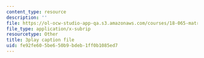 ```yaml
---
content_type: resource
description: ''
file: https://ol-ocw-studio-app-qa.s3.amazonaws.com/courses/18-065-matrix-methods-in-data-analysis-signal-processing-and-machine-learning-spring-2018/fe92fe605be650b9bdeb1ff0b1085ed7_XhSk_Lw2X_U.vtt
file_type: application/x-subrip
resourcetype: Other
title: 3play caption file
uid: fe92fe60-5be6-50b9-bdeb-1ff0b1085ed7
---
```

